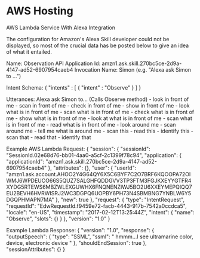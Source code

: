 <h1> AWS Hosting </h1>
<p>AWS Lambda Service With Alexa Integration</p>

<p>The configuration for Amazon's Alexa Skill developer could not be displayed, so most of the crucial data has be posted
below to give an idea of what it entailed.</p>
Name: Observation API
Application Id: amzn1.ask.skill.270bc5ce-2d9a-4147-ad52-6907954caeb4
Invocation Name: Simon (e.g. "Alexa ask Simon to ...")

Intent Schema:
{
  "intents" : [
    {
      "intent" : "Observe"
    }
  ]
}

Utterances:
    Alexa ask Simon to... (Calls Observe method)
        - look in front of me
        - scan in front of me
        - check in front of me
        - show in front of me
        - look what is in front of me
        - scan what is in front of me
        - check what is in front of me
        - show what is in front of me
        - look at what is in front of me
        - scan what is in front of me
        - read what is in front of me
        - look around me
        - scan around me
        - tell me what is around me
        - scan this
        - read this
        - identify this
        - scan that
        - read that
        - identify that
        
Example AWS Lambda Request:
    {
      "session": {
        "sessionId": "SessionId.02e68d76-bb01-4aa0-a5cf-2c1399f78c94",
        "application": {
          "applicationId": "amzn1.ask.skill.270bc5ce-2d9a-4147-ad52-6907954caeb4"
        },
        "attributes": {},
        "user": {
          "userId": "amzn1.ask.account.AHOO2Y4G64QY6X5C6BYF7C2O7BRF6KQOOPA72OIWMJ6WPDEUCO66S5QUZ7SALGHFQDDGVV3TP3FTM3FGJKXEYYGTFR4XYDG5RTEWS6MBZWLEXGUWHX6FNQNENZIWJ5BO2U6XXEYMEPQIQQ7EU2BEVH6HVRWISRJ2WC3DGPQ6UOPBY6PH73N4SBMBNG7YNBLW6Y5DGQPHMAPN7MA"
        },
        "new": true
      },
      "request": {
        "type": "IntentRequest",
        "requestId": "EdwRequestId.f9459e72-facb-4443-917b-7542a0ccdca5",
        "locale": "en-US",
        "timestamp": "2017-02-12T13:25:44Z",
        "intent": {
          "name": "Observe",
          "slots": {}
        }
      },
      "version": "1.0"
    }
    
Example Lambda Response:
    {
      "version": "1.0",
      "response": {
        "outputSpeech": {
          "type": "SSML",
          "ssml": "<speak> hmmm...I see ultramarine color, device, electronic device </speak>"
        },
        "shouldEndSession": true
      },
      "sessionAttributes": {}
    }
